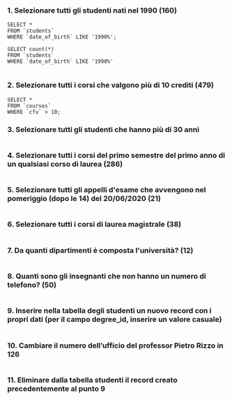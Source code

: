  ### 1. Selezionare tutti gli studenti nati nel 1990 (160)

```
SELECT *
FROM `students`
WHERE `date_of_birth` LIKE '1990%';

```

```
SELECT count(*)
FROM `students`
WHERE `date_of_birth` LIKE '1990%'


```


### 2. Selezionare tutti i corsi che valgono più di 10 crediti (479)

```
SELECT *
FROM `courses`
WHERE `cfu` > 10;

```


### 3. Selezionare tutti gli studenti che hanno più di 30 anni

```

```


### 4. Selezionare tutti i corsi del primo semestre del primo anno di un qualsiasi corso di laurea (286)

```

```


### 5. Selezionare tutti gli appelli d'esame che avvengono nel pomeriggio (dopo le 14) del 20/06/2020 (21)

```

```

### 6. Selezionare tutti i corsi di laurea magistrale (38)

```

```



### 7. Da quanti dipartimenti è composta l'università? (12)

```

```


### 8. Quanti sono gli insegnanti che non hanno un numero di telefono? (50)

```

```


### 9. Inserire nella tabella degli studenti un nuovo record con i propri dati (per il campo degree_id, inserire un valore casuale)

```

```

### 10. Cambiare il numero dell’ufficio del professor Pietro Rizzo in 126

```

```


### 11. Eliminare dalla tabella studenti il record creato precedentemente al punto 9

```

```